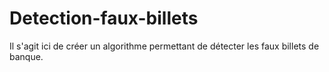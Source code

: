 # Detection-faux-billets
Il s'agit ici de créer un algorithme permettant de détecter les faux billets de banque.
